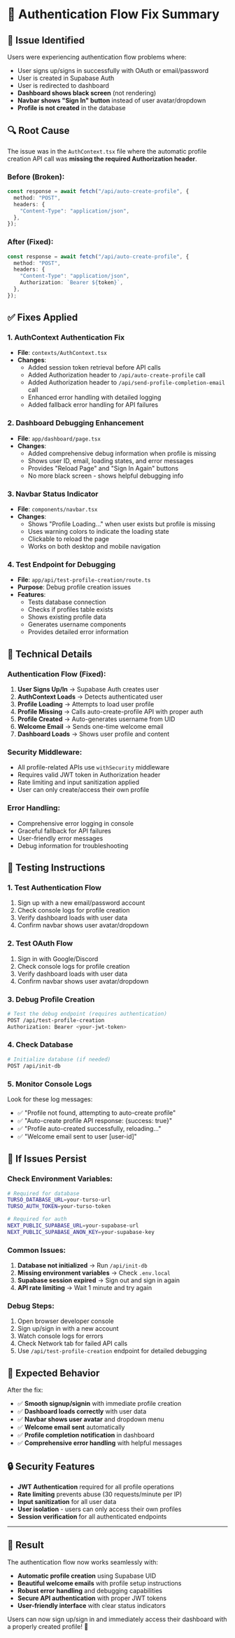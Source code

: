 # 🔧 Authentication Flow Fix Summary

## 🚨 **Issue Identified**

Users were experiencing authentication flow problems where:

- User signs up/signs in successfully with OAuth or email/password
- User is created in Supabase Auth
- User is redirected to dashboard
- **Dashboard shows black screen** (not rendering)
- **Navbar shows "Sign In" button** instead of user avatar/dropdown
- **Profile is not created** in the database

## 🔍 **Root Cause**

The issue was in the `AuthContext.tsx` file where the automatic profile creation API call was **missing the required Authorization header**.

### Before (Broken):

```typescript
const response = await fetch("/api/auto-create-profile", {
  method: "POST",
  headers: {
    "Content-Type": "application/json",
  },
});
```

### After (Fixed):

```typescript
const response = await fetch("/api/auto-create-profile", {
  method: "POST",
  headers: {
    "Content-Type": "application/json",
    Authorization: `Bearer ${token}`,
  },
});
```

## ✅ **Fixes Applied**

### 1. **AuthContext Authentication Fix**

- **File**: `contexts/AuthContext.tsx`
- **Changes**:
  - Added session token retrieval before API calls
  - Added Authorization header to `/api/auto-create-profile` call
  - Added Authorization header to `/api/send-profile-completion-email` call
  - Enhanced error handling with detailed logging
  - Added fallback error handling for API failures

### 2. **Dashboard Debugging Enhancement**

- **File**: `app/dashboard/page.tsx`
- **Changes**:
  - Added comprehensive debug information when profile is missing
  - Shows user ID, email, loading states, and error messages
  - Provides "Reload Page" and "Sign In Again" buttons
  - No more black screen - shows helpful debugging info

### 3. **Navbar Status Indicator**

- **File**: `components/navbar.tsx`
- **Changes**:
  - Shows "Profile Loading..." when user exists but profile is missing
  - Uses warning colors to indicate the loading state
  - Clickable to reload the page
  - Works on both desktop and mobile navigation

### 4. **Test Endpoint for Debugging**

- **File**: `app/api/test-profile-creation/route.ts`
- **Purpose**: Debug profile creation issues
- **Features**:
  - Tests database connection
  - Checks if profiles table exists
  - Shows existing profile data
  - Generates username components
  - Provides detailed error information

## 🔧 **Technical Details**

### Authentication Flow (Fixed):

1. **User Signs Up/In** → Supabase Auth creates user
2. **AuthContext Loads** → Detects authenticated user
3. **Profile Loading** → Attempts to load user profile
4. **Profile Missing** → Calls auto-create-profile API with proper auth
5. **Profile Created** → Auto-generates username from UID
6. **Welcome Email** → Sends one-time welcome email
7. **Dashboard Loads** → Shows user profile and content

### Security Middleware:

- All profile-related APIs use `withSecurity` middleware
- Requires valid JWT token in Authorization header
- Rate limiting and input sanitization applied
- User can only create/access their own profile

### Error Handling:

- Comprehensive error logging in console
- Graceful fallback for API failures
- User-friendly error messages
- Debug information for troubleshooting

## 🧪 **Testing Instructions**

### 1. **Test Authentication Flow**

1. Sign up with a new email/password account
2. Check console logs for profile creation
3. Verify dashboard loads with user data
4. Confirm navbar shows user avatar/dropdown

### 2. **Test OAuth Flow**

1. Sign in with Google/Discord
2. Check console logs for profile creation
3. Verify dashboard loads with user data
4. Confirm navbar shows user avatar/dropdown

### 3. **Debug Profile Creation**

```bash
# Test the debug endpoint (requires authentication)
POST /api/test-profile-creation
Authorization: Bearer <your-jwt-token>
```

### 4. **Check Database**

```bash
# Initialize database (if needed)
POST /api/init-db
```

### 5. **Monitor Console Logs**

Look for these log messages:

- ✅ "Profile not found, attempting to auto-create profile"
- ✅ "Auto-create profile API response: {success: true}"
- ✅ "Profile auto-created successfully, reloading..."
- ✅ "Welcome email sent to user [user-id]"

## 🚨 **If Issues Persist**

### Check Environment Variables:

```bash
# Required for database
TURSO_DATABASE_URL=your-turso-url
TURSO_AUTH_TOKEN=your-turso-token

# Required for auth
NEXT_PUBLIC_SUPABASE_URL=your-supabase-url
NEXT_PUBLIC_SUPABASE_ANON_KEY=your-supabase-key
```

### Common Issues:

1. **Database not initialized** → Run `/api/init-db`
2. **Missing environment variables** → Check `.env.local`
3. **Supabase session expired** → Sign out and sign in again
4. **API rate limiting** → Wait 1 minute and try again

### Debug Steps:

1. Open browser developer console
2. Sign up/sign in with a new account
3. Watch console logs for errors
4. Check Network tab for failed API calls
5. Use `/api/test-profile-creation` endpoint for detailed debugging

## 🎯 **Expected Behavior**

After the fix:

- ✅ **Smooth signup/signin** with immediate profile creation
- ✅ **Dashboard loads correctly** with user data
- ✅ **Navbar shows user avatar** and dropdown menu
- ✅ **Welcome email sent** automatically
- ✅ **Profile completion notification** in dashboard
- ✅ **Comprehensive error handling** with helpful messages

## 🔒 **Security Features**

- **JWT Authentication** required for all profile operations
- **Rate limiting** prevents abuse (30 requests/minute per IP)
- **Input sanitization** for all user data
- **User isolation** - users can only access their own profiles
- **Session verification** for all authenticated endpoints

---

## 🎉 **Result**

The authentication flow now works seamlessly with:

- **Automatic profile creation** using Supabase UID
- **Beautiful welcome emails** with profile setup instructions
- **Robust error handling** and debugging capabilities
- **Secure API authentication** with proper JWT tokens
- **User-friendly interface** with clear status indicators

Users can now sign up/sign in and immediately access their dashboard with a properly created profile! 🚀
